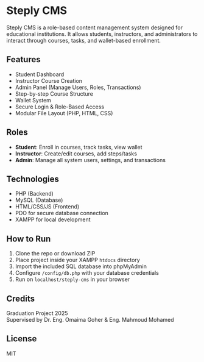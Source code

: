 # Steply CMS

Steply CMS is a role-based content management system designed for educational institutions. It allows students, instructors, and administrators to interact through courses, tasks, and wallet-based enrollment.

## Features

- Student Dashboard
- Instructor Course Creation
- Admin Panel (Manage Users, Roles, Transactions)
- Step-by-step Course Structure
- Wallet System
- Secure Login & Role-Based Access
- Modular File Layout (PHP, HTML, CSS)

## Roles

- **Student**: Enroll in courses, track tasks, view wallet
- **Instructor**: Create/edit courses, add steps/tasks
- **Admin**: Manage all system users, settings, and transactions

## Technologies

- PHP (Backend)
- MySQL (Database)
- HTML/CSS/JS (Frontend)
- PDO for secure database connection
- XAMPP for local development

## How to Run

1. Clone the repo or download ZIP
2. Place project inside your XAMPP `htdocs` directory
3. Import the included SQL database into phpMyAdmin
4. Configure `/config/db.php` with your database credentials
5. Run on `localhost/steply-cms` in your browser

## Credits

Graduation Project 2025  
Supervised by Dr. Eng. Omaima Goher & Eng. Mahmoud Mohamed

## License

MIT
